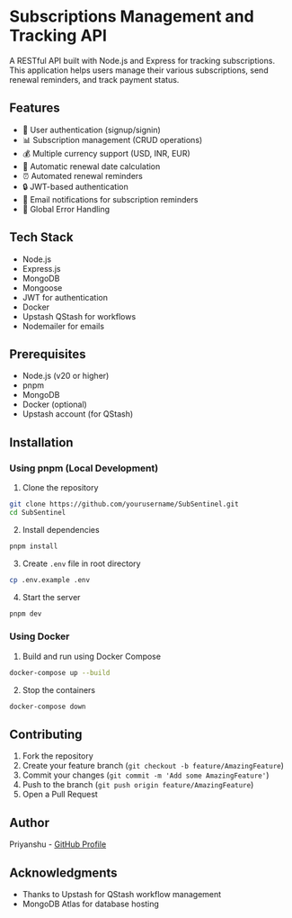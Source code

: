 # Subscriptions Management and Tracking API

A RESTful API built with Node.js and Express for tracking subscriptions. This application helps users manage their various subscriptions, send renewal reminders, and track payment status.

## Features

- 👤 User authentication (signup/signin)
- 📊 Subscription management (CRUD operations)
- 💰 Multiple currency support (USD, INR, EUR)
- 📅 Automatic renewal date calculation
- ⏰ Automated renewal reminders
- 🔒 JWT-based authentication
- 📧 Email notifications for subscription reminders
- 🔧 Global Error Handling

## Tech Stack

- Node.js
- Express.js
- MongoDB
- Mongoose
- JWT for authentication
- Docker
- Upstash QStash for workflows
- Nodemailer for emails

## Prerequisites

- Node.js (v20 or higher)
- pnpm
- MongoDB
- Docker (optional)
- Upstash account (for QStash)


## Installation

### Using pnpm (Local Development)

1. Clone the repository

```bash
git clone https://github.com/yourusername/SubSentinel.git
cd SubSentinel
```

2. Install dependencies

```bash
pnpm install
```

3. Create `.env` file in root directory

```bash
cp .env.example .env
```

4. Start the server

```bash
pnpm dev
```


### Using Docker

1. Build and run using Docker Compose

```bash
docker-compose up --build
```

2. Stop the containers

```bash
docker-compose down
``` 

## Contributing

1. Fork the repository
2. Create your feature branch (`git checkout -b feature/AmazingFeature`)
3. Commit your changes (`git commit -m 'Add some AmazingFeature'`)
4. Push to the branch (`git push origin feature/AmazingFeature`)
5. Open a Pull Request

## Author

Priyanshu - [GitHub Profile](https://github.com/priyanshuxdev)


## Acknowledgments

- Thanks to Upstash for QStash workflow management
- MongoDB Atlas for database hosting






